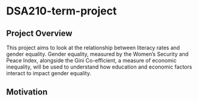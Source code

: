 # DSA210-term-project
## Project Overview
This project aims to look at the relationship between literacy rates and gender equality. Gender equality, measured by the Women’s  Security and Peace Index, alongside the Gini Co-efficient, a measure of economic inequality, will be used to understand how education and economic factors interact to impact gender equality. 

## Motivation 


